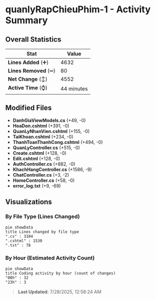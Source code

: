 # quanlyRapChieuPhim-1 - Activity Summary 

## Overall Statistics

| Stat                   | Value                                                             |
| ---------------------- | ----------------------------------------------------------------- |
| **Lines Added** (➕)   | 4632                                          |
| **Lines Removed** (➖) | 80                                        |
| **Net Change** (↕)    | 4552                |
| **Active Time** (⌚)   | 44 minutes |


## Modified Files
- **DanhGiaViewModels.cs** (+49, -0)
- **HoaDon.cshtml** (+391, -0)
- **QuanLyNhanVien.cshtml** (+155, -0)
- **TaiKhoan.cshtml** (+234, -0)
- **ThanhToanThanhCong.cshtml** (+494, -0)
- **QuanLyController.cs** (+515, -0)
- **Create.cshtml** (+128, -0)
- **Edit.cshtml** (+128, -0)
- **AuthController.cs** (+882, -0)
- **KhachHangController.cs** (+1586, -9)
- **ChatController.cs** (+3, -2)
- **HomeController.cs** (+58, -0)
- **error_log.txt** (+9, -69)

## Visualizations

### By File Type (Lines Changed)

```mermaid
pie showData
title Lines changed by file type
".cs" : 3104
".cshtml" : 1530
".txt" : 78
```

### By Hour (Estimated Activity Count)

```mermaid
pie showData
title Coding activity by hour (count of changes)
"00h" : 32
"23h" : 3
```


> **Last Updated:** 7/28/2025, 12:58:24 AM